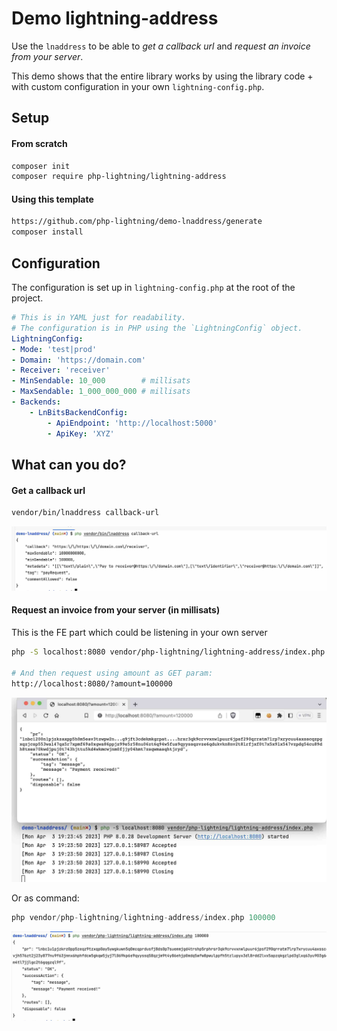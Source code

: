 #  Demo lightning-address


Use the `lnaddress` to be able to *get a callback url* and *request an invoice from your server*.

This demo shows that the entire library works by using the library code + with custom configuration in your own `lightning-config.php`.

## Setup

#### From scratch

```bash
composer init
composer require php-lightning/lightning-address
```

#### Using this template

```bash
https://github.com/php-lightning/demo-lnaddress/generate
composer install
```

## Configuration

The configuration is set up in `lightning-config.php` at the root of the project.

```yaml
# This is in YAML just for readability. 
# The configuration is in PHP using the `LightningConfig` object.
LightningConfig:
- Mode: 'test|prod'
- Domain: 'https://domain.com'
- Receiver: 'receiver'
- MinSendable: 10_000        # millisats
- MaxSendable: 1_000_000_000 # millisats
- Backends:
    - LnBitsBackendConfig:
        - ApiEndpoint: 'http://localhost:5000'
        - ApiKey: 'XYZ'
```

## What can you do?

#### Get a callback url

```bash
vendor/bin/lnaddress callback-url
```
<img src="images/callback-url.jpg" alt="Get a callback url command example">

#### Request an invoice from your server (in millisats)

This is the FE part which could be listening in your own server

```bash
php -S localhost:8080 vendor/php-lightning/lightning-address/index.php

# And then request using amount as GET param:
http://localhost:8080/?amount=100000  
```
<img src="images/index-as-server.jpg" alt="Request an invoice from your server example">

Or as command:
```php
php vendor/php-lightning/lightning-address/index.php 100000
```
<img src="images/index-as-command.jpg" alt="Request an invoice using index.php as command example">